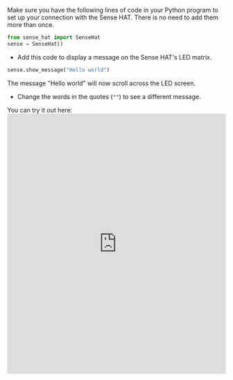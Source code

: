 Make sure you have the following lines of code in your Python program to set up your connection with the Sense HAT. There is no need to add them more than once.

```python
from sense_hat import SenseHat
sense = SenseHat()
```

+ Add this code to display a message on the Sense HAT's LED matrix.

```python
sense.show_message("Hello world")
```

The message "Hello world" will now scroll across the LED screen.

+ Change the words in the quotes (`""`) to see a different message.

You can try it out here: <iframe src="https://trinket.io/embed/python/224b71fc28" width="100%" height="600" frameborder="0" marginwidth="0" marginheight="0" allowfullscreen></iframe>
